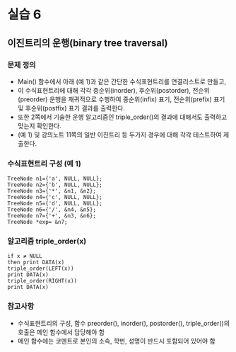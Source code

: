 # 실습 6  
## 이진트리의 운행(binary tree traversal)  
### 문제 정의  
* Main() 함수에서 아래 (예 1)과 같은 간단한 수식표현트리를 연결리스트로 만들고,  
* 이 수식표현트리에 대해 각각 중순위(inorder), 후순위(postorder), 전순위(preorder) 운행을 재귀적으로 수행하여 중순위(infix) 표기, 전순위(prefix) 표기 및 후순위(postfix) 표기 결과를 출력한다.  
* 또한 2쪽에서 기술한 운행 알고리즘인 triple_order()의 결과에 대해서도 출력하고 맞는지 확인한다.  
* (예 1) 및 강의노트 11쪽의 일반 이진트리 등 두가지 경우에 대해 각각 테스트하여 제출한다.  

### 수식표현트리 구성 (예 1)  
```
TreeNode n1={'a', NULL, NULL};  
TreeNode n2={'b', NULL, NULL};  
TreeNode n3={'*', &n1, &n2};  
TreeNode n4={'c', NULL, NULL};  
TreeNode n5={'d', NULL, NULL};  
TreeNode n6={'/', &n4, &n5};  
TreeNode n7={'+', &n3, &n6};  
TreeNode *exp= &n7;  
```

### 알고리즘 triple_order(x)  
```
if x ≠ NULL
then print DATA(x)
triple_order(LEFT(x))
print DATA(x)
triple_order(RIGHT(x))
print DATA(x)
```

### 참고사항  
* 수식표현트리의 구성, 함수 preorder(), inorder(), postorder(), triple_order()의 호출은 메인 함수에서 담당해야 함  
* 메인 함수에는 코멘트로 본인의 소속, 학번, 성명이 반드시 포함되어 있어야 함  
